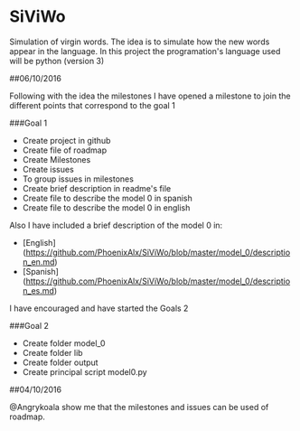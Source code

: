 # SiViWo
Simulation of virgin words.  The idea is to simulate how the new words appear in the language.  In this project the programation's language used will be python (version 3)

##06/10/2016

Following with the idea the milestones I have opened a milestone to join the different points that correspond to the goal 1

###Goal 1
* Create project in github
* Create file of roadmap
* Create Milestones
* Create issues
* To group issues in milestones
* Create brief description in readme's file
* Create file to describe the model 0 in spanish
* Create file to describe the model 0 in english

Also I have included a brief description of the model 0 in:
* [English] (https://github.com/PhoenixAlx/SiViWo/blob/master/model_0/description_en.md)
* [Spanish] (https://github.com/PhoenixAlx/SiViWo/blob/master/model_0/description_es.md)


I have encouraged and have started the Goals 2

###Goal 2

* Create folder model_0
* Create folder lib
* Create folder output
* Create principal script model0.py



##04/10/2016

@Angrykoala show me that the milestones and issues can be used of roadmap.

